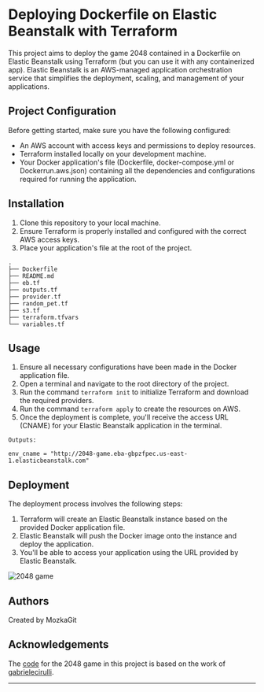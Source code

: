 # Deploying Dockerfile on Elastic Beanstalk with Terraform

This project aims to deploy the game 2048 contained in a Dockerfile on Elastic Beanstalk using Terraform (but you can use it with any containerized app). Elastic Beanstalk is an AWS-managed application orchestration service that simplifies the deployment, scaling, and management of your applications.

## Project Configuration

Before getting started, make sure you have the following configured:

- An AWS account with access keys and permissions to deploy resources.
- Terraform installed locally on your development machine.
- Your Docker application's file (Dockerfile, docker-compose.yml or Dockerrun.aws.json) containing all the dependencies and configurations required for running the application.

## Installation

1. Clone this repository to your local machine.
2. Ensure Terraform is properly installed and configured with the correct AWS access keys.
3. Place your application's file at the root of the project.

```
.
├── Dockerfile
├── README.md
├── eb.tf
├── outputs.tf
├── provider.tf
├── random_pet.tf
├── s3.tf
├── terraform.tfvars
└── variables.tf
``````

## Usage

1. Ensure all necessary configurations have been made in the Docker application file.
2. Open a terminal and navigate to the root directory of the project.
3. Run the command `terraform init` to initialize Terraform and download the required providers.
4. Run the command `terraform apply` to create the resources on AWS.
5. Once the deployment is complete, you'll receive the access URL (CNAME) for your Elastic Beanstalk application in the terminal.

```
Outputs:

env_cname = "http://2048-game.eba-gbpzfpec.us-east-1.elasticbeanstalk.com"
```

## Deployment

The deployment process involves the following steps:

1. Terraform will create an Elastic Beanstalk instance based on the provided Docker application file.
2. Elastic Beanstalk will push the Docker image onto the instance and deploy the application.
3. You'll be able to access your application using the URL provided by Elastic Beanstalk.

![2048 game](https://github.com/MozkaGit/2048-terraform-aws_eb/assets/43102748/1d156aef-e1d7-4dd2-bc2f-22ca230b5f37)

## Authors

Created by MozkaGit

## Acknowledgements

The [code](https://github.com/gabrielecirulli/2048) for the 2048 game in this project is based on the work of [gabrielecirulli](https://github.com/gabrielecirulli). 

---
